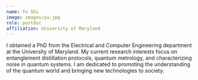 ```yaml
---
name: Yu Shi
image: images/yu.jpg
role: postdoc
affiliation: University of Maryland
---
```


I obtained a PhD from the Electrical and Computer Engineering department at the University of Maryland. My current research interests focus on entanglement distillation protocols, quantum metrology, and characterizing noise in quantum systems. I am dedicated to promoting the understanding of the quantum world and bringing new technologies to society.